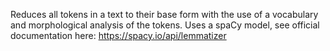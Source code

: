 Reduces all tokens in a text to their base form with the use of a vocabulary and morphological analysis of the tokens. Uses a spaCy model, see official documentation here: https://spacy.io/api/lemmatizer